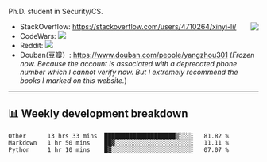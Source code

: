 Ph.D. student in Security/CS.

<img align="right" src="https://github-readme-stats.vercel.app/api?username=li-xin-yi&count_private=true&show_icons=true&hide_title=true&theme=tokyonight" />

- StackOverflow: https://stackoverflow.com/users/4710264/xinyi-li/
- CodeWars: [![](https://www.codewars.com/users/xy-li/badges/micro)](https://www.codewars.com/users/xy-li/)
- Reddit: [![](https://img.shields.io/reddit/user-karma/combined/xy-li?style=social)](https://www.reddit.com/user/xy-li/)
- Douban(豆瓣）: https://www.douban.com/people/yangzhou301  (*Frozen now. Because the account is associated with a deprecated phone number which I cannot verify now. But I extremely recommend the books I marked on this website.*)

---

## 📊 Weekly development breakdown

<!--START_SECTION:waka-->
```text
Other      13 hrs 33 mins  ████████████████████▒░░░░   81.82 % 
Markdown   1 hr 50 mins    ██▓░░░░░░░░░░░░░░░░░░░░░░   11.11 % 
Python     1 hr 10 mins    █▓░░░░░░░░░░░░░░░░░░░░░░░   07.07 % 
```
<!--END_SECTION:waka-->
